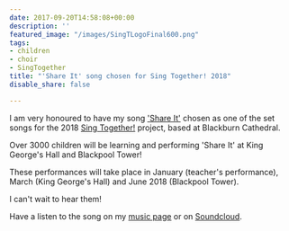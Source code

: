 ```yaml
---
date: 2017-09-20T14:58:08+00:00
description: ''
featured_image: "/images/SingTLogoFinal600.png"
tags:
- children
- choir
- SingTogether
title: "'Share It' song chosen for Sing Together! 2018"
disable_share: false

---
```

I am very honoured to have my song ['Share It'](/music) chosen as one of the set songs for the 2018 [Sing Together!](http://singtogether.info/) project, based at Blackburn Cathedral.

Over 3000 children will be learning and performing 'Share It' at King George's Hall and Blackpool Tower!

These performances will take place in January (teacher's performance), March (King George's Hall) and June 2018 (Blackpool Tower).

I can't wait to hear them!

Have a listen to the song on my [music page](/music) or on [Soundcloud](https://soundcloud.com/jslowenmusic/share-it).
